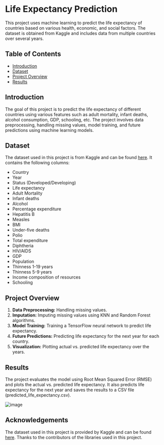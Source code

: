 # Life Expectancy Prediction

This project uses machine learning to predict the life expectancy of countries based on various health, economic, and social factors. The dataset is obtained from Kaggle and includes data from multiple countries over several years.

## Table of Contents
- [Introduction](#introduction)
- [Dataset](#dataset)
- [Project Overview](#project-overview)
- [Results](#results)

## Introduction
The goal of this project is to predict the life expectancy of different countries using various features such as adult mortality, infant deaths, alcohol consumption, GDP, schooling, etc. The project involves data preprocessing, handling missing values, model training, and future predictions using machine learning models.

## Dataset
The dataset used in this project is from Kaggle and can be found [here](https://www.kaggle.com/datasets/kumarajarshi/life-expectancy-who). It contains the following columns:

- Country
- Year
- Status (Developed/Developing)
- Life expectancy
- Adult Mortality
- Infant deaths
- Alcohol
- Percentage expenditure
- Hepatitis B
- Measles
- BMI
- Under-five deaths
- Polio
- Total expenditure
- Diphtheria
- HIV/AIDS
- GDP
- Population
- Thinness 1-19 years
- Thinness 5-9 years
- Income composition of resources
- Schooling

## Project Overview
1. **Data Preprocessing:** Handling missing values.
2. **Imputation:** Imputing missing values using KNN and Random Forest algorithms.
3. **Model Training:** Training a TensorFlow neural network to predict life expectancy.
4. **Future Predictions:** Predicting life expectancy for the next year for each country.
5. **Visualization:** Plotting actual vs. predicted life expectancy over the years.

## Results
The project evaluates the model using Root Mean Squared Error (RMSE) and plots the actual vs. predicted life expectancy. It also predicts life expectancy for the next year and saves the results to a CSV file (predicted_life_expectancy.csv).

![image](https://github.com/AnishRalph/Life_Expectancy_Prediction/assets/65563438/2c969af4-4263-4d05-8dcd-8e7125cd629b)


## Acknowledgements

The dataset used in this project is provided by Kaggle and can be found [here](https://www.kaggle.com/datasets/kumarajarshi/life-expectancy-who).
Thanks to the contributors of the libraries used in this project.
